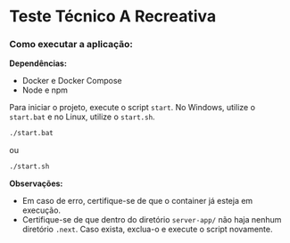 
# Teste Técnico A Recreativa

### Como executar a aplicação:

**Dependências:**

- Docker e Docker Compose
- Node e npm

Para iniciar o projeto, execute o script `start`. No Windows, utilize o `start.bat` e no Linux, utilize o `start.sh`.

```sh
./start.bat
```
ou
```sh
./start.sh
```

**Observações:**

- Em caso de erro, certifique-se de que o container já esteja em execução.
- Certifique-se de que dentro do diretório `server-app/` não haja nenhum diretório `.next`. Caso exista, exclua-o e execute o script novamente.
